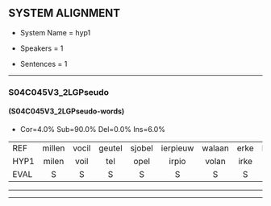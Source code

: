 
## SYSTEM ALIGNMENT

- System Name = hyp1

- Speakers = 1

- Sentences = 1

---

### S04C045V3_2LGPseudo

#### (S04C045V3_2LGPseudo-words)

- Cor=4.0%	Sub=90.0%	Del=0.0%	Ins=6.0%

|  |  |  |  |  |  |  |  |  |  |  |  |  |  |  |  |  |  |  |  |  |  |  |  |  |  |  |  |  |  |  |  |  |  |  |  |  |  |  |  |  |  |  |  |  |  |  |  |  |  |  |
|:--- |:---:|:---:|:---:|:---:|:---:|:---:|:---:|:---:|:---:|:---:|:---:|:---:|:---:|:---:|:---:|:---:|:---:|:---:|:---:|:---:|:---:|:---:|:---:|:---:|:---:|:---:|:---:|:---:|:---:|:---:|:---:|:---:|:---:|:---:|:---:|:---:|:---:|:---:|:---:|:---:|:---:|:---:|:---:|:---:|:---:|:---:|:---:|:---:|:---:|:---:|
| REF | millen | vocil | geutel | sjobel | ierpieuw | walaan | erke | haweel | saarweng | gevicht | eemde | bepoud | * | orstalk | veten |  |  |  | * | gefouw | vurpaand | nizung | fiewon | kneurem | vawaai | strellen | zwieten | foetbans | oonste | muider | * | grijnken | * | * | * | schielstaug | prilsood | * | vloender | milste | veurder | kloeien | ulen | orponk | schodig | ijpo | menuur | spreikje | hiffreeuw | wooien |
| HYP1 | milen | voil | tel | opel | irpio | volan | irke | gawel | sarwing | geviechd | in | de | peput | orstalk | veten | gegevouw | vuurpent | niet | zier | feon | cnuren | vawai | terlen | zwiten | futbans | onste | mater | ge | grijnkun | schitel | scha | schitels | dag | brisut | vlu | vlounder | milsda | ser | dar | clou | en | lu | len | oorbonk | schrotig | epe | meneur | beke | isreeuw | hoi |
| EVAL | S | S | S | S | S | S | S | S | S | S | S | S | S |  |  | I | I | I | S | S | S | S | S | S | S | S | S | S | S | S | S | S | S | S | S | S | S | S | S | S | S | S | S | S | S | S | S | S | S | S |
---

---
